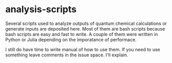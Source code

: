 # analysis-scripts
Several scripts used to analyze outputs of quantum chemical calculations or generate inputs are deposited here. Most of them are bash scripts because bash scripts are easy and fast to write. A couple of them were written in Python or Julia depending on the imporatance of performace. 

I still do have time to write manual of how to use them. If you need to use something leave comments in the issue space. I'll explain.
